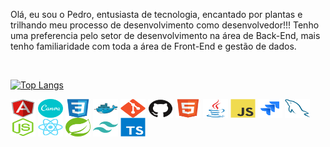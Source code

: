 Olá, eu sou o Pedro, entusiasta de tecnologia, encantado por plantas e trilhando meu processo de desenvolvimento como desenvolvedor!!!
Tenho uma preferencia pelo setor de desenvolvimento na área de Back-End, mais tenho familiaridade com toda a área de Front-End e gestão de dados.


<div style="display: inline_block"><br>




[![Top Langs](https://github-readme-stats.vercel.app/api/top-langs/?username=Pedrohcm1&theme=merko)](https://github.com/Pedrohcm1/github-readme-stats)

  <img alt="" align="center" height="30" width="40" src="https://github.com/Pedrohcm1/Pedrohcm1/blob/main/assets/icons/angularjs-original.svg" />
  <img alt="" align="center" height="30" width="40" src="https://github.com/Pedrohcm1/Pedrohcm1/blob/main/assets/icons/canva-original.svg" />
  <img alt="" align="center" height="30" width="40" src="https://github.com/Pedrohcm1/Pedrohcm1/blob/main/assets/icons/css3-original.svg" />
  <img alt="" align="center" height="30" width="40" src="https://github.com/Pedrohcm1/Pedrohcm1/blob/main/assets/icons/docker-original.svg" />
  <img alt="" align="center" height="30" width="40" src="https://github.com/Pedrohcm1/Pedrohcm1/blob/main/assets/icons/git-original.svg" />
  <img alt="" align="center" height="30" width="40" src="https://github.com/Pedrohcm1/Pedrohcm1/blob/main/assets/icons/github-original.svg" />
  <img alt="" align="center" height="30" width="40" src="https://github.com/Pedrohcm1/Pedrohcm1/blob/main/assets/icons/html5-original.svg" />
  <img alt="" align="center" height="30" width="40" src="https://github.com/Pedrohcm1/Pedrohcm1/blob/main/assets/icons/java-original.svg" />
  <img alt="" align="center" height="30" width="40" src="https://github.com/Pedrohcm1/Pedrohcm1/blob/main/assets/icons/javascript-original.svg" />
  <img alt="" align="center" height="30" width="40" src="https://github.com/Pedrohcm1/Pedrohcm1/blob/main/assets/icons/jira-original.svg" />
  <img alt="" align="center" height="30" width="40" src="https://github.com/Pedrohcm1/Pedrohcm1/blob/main/assets/icons/mysql-original.svg" />
  <img alt="" align="center" height="30" width="40" src="https://github.com/Pedrohcm1/Pedrohcm1/blob/main/assets/icons/nodejs-original.svg" />
  <img alt="" align="center" height="30" width="40" src="https://github.com/Pedrohcm1/Pedrohcm1/blob/main/assets/icons/react-original.svg" />
  <img alt="" align="center" height="30" width="40" src="https://github.com/Pedrohcm1/Pedrohcm1/blob/main/assets/icons/spring-original.svg" />
  <img alt="" align="center" height="30" width="40" src="https://github.com/Pedrohcm1/Pedrohcm1/blob/main/assets/icons/tailwindcss-plain.svg" />
  <img alt="" align="center" height="30" width="40" src="https://github.com/Pedrohcm1/Pedrohcm1/blob/main/assets/icons/typescript-original.svg" />

          
</div>
